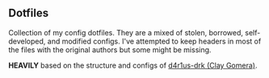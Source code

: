 ## Dotfiles
Collection of my config dotfiles. They are a mixed of stolen, borrowed, self-developed, and modified configs. I've attempted to keep headers in most of the files with the original authors but some might be missing.

**HEAVILY** based on the structure and configs of [d4r1us-drk (Clay Gomera)](https://github.com/d4r1us-drk/dotfiles).
